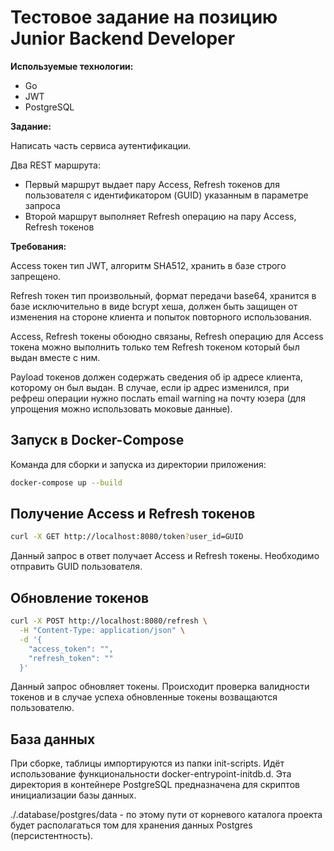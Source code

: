 # Тестовое задание на позицию Junior Backend Developer

**Используемые технологии:**

- Go
- JWT
- PostgreSQL

**Задание:**

Написать часть сервиса аутентификации.

Два REST маршрута:

- Первый маршрут выдает пару Access, Refresh токенов для пользователя с идентификатором (GUID) указанным в параметре запроса
- Второй маршрут выполняет Refresh операцию на пару Access, Refresh токенов

**Требования:**

Access токен тип JWT, алгоритм SHA512, хранить в базе строго запрещено.

Refresh токен тип произвольный, формат передачи base64, хранится в базе исключительно в виде bcrypt хеша, должен быть защищен от изменения на стороне клиента и попыток повторного использования.

Access, Refresh токены обоюдно связаны, Refresh операцию для Access токена можно выполнить только тем Refresh токеном который был выдан вместе с ним.

Payload токенов должен содержать сведения об ip адресе клиента, которому он был выдан. В случае, если ip адрес изменился, при рефреш операции нужно послать email warning на почту юзера (для упрощения можно использовать моковые данные).
## Запуск в Docker-Compose
Команда для сборки и запуска из директории приложения:
```bash
docker-compose up --build
```
## Получение Access и Refresh токенов
```bash
curl -X GET http://localhost:8080/token?user_id=GUID
```
Данный запрос в ответ получает Access и Refresh токены. Необходимо отправить GUID пользователя.
## Обновление токенов
```bash
curl -X POST http://localhost:8080/refresh \
  -H "Content-Type: application/json" \
  -d '{
    "access_token": "",
    "refresh_token": ""
  }'
```
Данный запрос обновляет токены. Происходит проверка валидности токенов и в случае успеха обновленные токены возващаются пользователю.
## База данных
При сборке, таблицы импортируются из папки init-scripts. Идёт использование функциональности docker-entrypoint-initdb.d. Эта директория в контейнере PostgreSQL предназначена для скриптов инициализации базы данных.

./.database/postgres/data - по этому пути от корневого каталога проекта будет располагаться том для хранения данных Postgres (персистентность).
